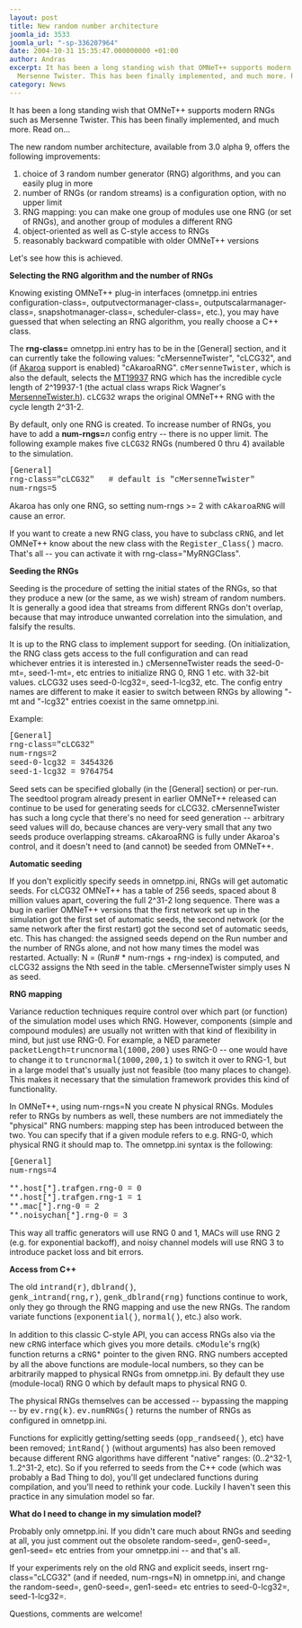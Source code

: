 ```yaml
---
layout: post
title: New random number architecture
joomla_id: 3533
joomla_url: "-sp-336207964"
date: 2004-10-31 15:35:47.000000000 +01:00
author: Andras
excerpt: It has been a long standing wish that OMNeT++ supports modern RNGs such as
  Mersenne Twister. This has been finally implemented, and much more. Read on...&nbsp;
category: News
---
```

It has been a long standing wish that OMNeT++ supports modern RNGs such as Mersenne Twister. This has been finally implemented, and much more. Read on...&nbsp;<P>The new random number architecture, available from 3.0 alpha 9, offers the following improvements:</P>
<OL>
<LI>choice of 3 random number generator (RNG) algorithms, and you can easily plug in more
<LI>number of RNGs (or random streams) is a configuration option, with no upper limit
<LI>RNG mapping: you can make one group of modules use one RNG (or set of RNGs), and another group of modules a different RNG
<LI>object-oriented as well as C-style access to RNGs
<LI>reasonably backward compatible with older OMNeT++ versions</LI></OL>
<P>Let's see how this is achieved.</P>
<P><STRONG>Selecting the&nbsp;RNG algorithm and the number of RNGs</STRONG></P>
<P>Knowing existing OMNeT++&nbsp;plug-in interfaces (omnetpp.ini entries configuration-class=, outputvectormanager-class=,&nbsp;outputscalarmanager-class=, snapshotmanager-class=, scheduler-class=,&nbsp;etc.), you may have guessed that when selecting&nbsp;an RNG algorithm, you really choose a C++ class. </P>
<P>The <STRONG>rng-class=</STRONG> omnetpp.ini entry has to be in the [General] section, and it can currently take the following values: "cMersenneTwister", "cLCG32", and (if <A href="http://nz.cosc.canterbury.ac.nz/research/RG/net_sim/simulation_group/akaroa/about.chtml">Akaroa</A>&nbsp;support is enabled) "cAkaroaRNG".&nbsp;<FONT face="courier new, courier, mono">cMersenneTwister</FONT>, which is also the default, selects the <A href="http://www.math.sci.hiroshima-u.ac.jp/~m-mat/eindex.html">MT19937</A> RNG which has the incredible cycle length of 2^19937-1 (the actual class wraps Rick Wagner's <A href="http://www-personal.engin.umich.edu/~wagnerr/MersenneTwister.html">MersenneTwister.h</A>). <FONT face="courier new, courier, mono">cLCG32</FONT> wraps the original OMNeT++ RNG with the cycle length 2^31-2. </P>
<P>By default, only one RNG is&nbsp;created. To&nbsp;increase&nbsp;number of RNGs, you have&nbsp;to add&nbsp;a <STRONG>num-rngs=</STRONG><EM>n</EM> config entry -- there is no upper limit.&nbsp;The following example makes five <FONT face="courier new, courier, mono">cLCG32</FONT> RNGs (numbered 0 thru 4) available to the simulation.</P>
<P><FONT face="courier new, courier, mono">[General]<BR>rng-class="cLCG32"&nbsp;&nbsp; # default is "cMersenneTwister"<BR>num-rngs=5</FONT></P>
<P>Akaroa has only one RNG, so setting&nbsp;num-rngs &gt;= 2 with <FONT face="courier new, courier, mono">cAkaroaRNG</FONT> will cause an error.</P>
<P>If you want to create a new RNG class, you have to subclass <FONT face="courier new, courier, mono">cRNG</FONT>, and let OMNeT++ know about the new class with the <FONT face="courier new, courier, mono">Register_Class()</FONT> macro. That's all --&nbsp;you can activate&nbsp;it with rng-class="MyRNGClass".</P>
<P><STRONG>Seeding the RNGs</STRONG></P>
<P>Seeding is the procedure of setting the initial states of the RNGs, so that they produce a new (or the same, as we wish) stream of random numbers. It is generally&nbsp;a good idea that streams from different RNGs don't overlap, because that may introduce unwanted correlation into the simulation, and falsify the results.</P>
<P>It is up to the RNG class to implement support for seeding. (On initialization, the RNG class gets access to the full configuration and can read whichever&nbsp;entries it is interested in.) cMersenneTwister reads the seed-0-mt=, seed-1-mt=, etc entries to initialize RNG 0, RNG 1 etc. with 32-bit values. cLCG32 uses seed-0-lcg32=, seed-1-lcg32, etc. The config entry names are different to make it easier to switch between RNGs by&nbsp;allowing "-mt and "-lcg32" entries coexist in the same omnetpp.ini. </P>
<P>Example:</P>
<P><FONT face="courier new, courier, mono">[General]<BR>rng-class="cLCG32"<BR>num-rngs=2<BR>seed-0-lcg32 = 3454326<BR>seed-1-lcg32 = 9764754</FONT></P>
<P>Seed sets can be specified globally (in the [General] section) or per-run. The seedtool program already present in earlier OMNeT++ released can continue to be used for generating seeds for cLCG32. cMersenneTwister has such a long cycle that there's no need for seed generation -- arbitrary seed values will do, because&nbsp;chances are very-very small that any two seeds produce overlapping streams. cAkaroaRNG is fully under Akaroa's control, and it doesn't need to (and cannot) be seeded from OMNeT++.</P>
<P><STRONG>Automatic seeding</STRONG></P>
<P>If you don't explicitly specify seeds in omnetpp.ini, RNGs will get automatic seeds.&nbsp;For cLCG32 OMNeT++ has a table of 256 seeds, spaced&nbsp;about 8 million values apart, covering the full&nbsp;2^31-2 long sequence. There was a bug in earlier OMNeT++ versions that the first network set up in the simulation got the first set of automatic seeds, the second network (or the same network after the first restart) got the second set of automatic seeds, etc. This has changed: the assigned seeds depend on the Run number and the number of RNGs alone, and not how many times the model was restarted. Actually: N = (Run# * num-rngs + rng-index) is computed, and cLCG32 assigns the Nth seed in the table.&nbsp;cMersenneTwister simply uses&nbsp;N as seed.</P>
<P><STRONG>RNG mapping</STRONG></P>
<P>Variance reduction techniques require control over which part (or function) of the simulation model uses which RNG. However, components (simple and compound modules) are usually not written with that kind of flexibility in mind, but just use RNG-0. For example, a NED parameter <FONT face="courier new, courier, mono">packetLength=truncnormal(1000,200)</FONT>&nbsp;uses RNG-0 -- one would have to change it to <FONT face="courier new, courier, mono">truncnormal(1000,200,1)</FONT> to switch it over to RNG-1, but in a large model that's usually just not feasible (too many places to change). This makes it necessary that the simulation framework provides this kind of functionality.</P>
<P>In OMNeT++, using&nbsp;num-rngs=N you create N physical RNGs. Modules refer to RNGs by numbers as well, these numbers are not immediately the "physical" RNG numbers:&nbsp;mapping step has been introduced between the two. You can specify that if a given module refers to e.g. RNG-0, which physical RNG it should map to. The omnetpp.ini syntax is the following:</P>
<P><FONT face="courier new, courier, mono">[General]<BR>num-rngs=4<BR><BR>**.host[*].trafgen.rng-0 = 0<BR>**.host[*].trafgen.rng-1 = 1<BR>**.mac[*].rng-0 = 2<BR>**.noisychan[*].rng-0 = 3</FONT></P>
<P>This way all traffic generators will use RNG 0 and 1, MACs will use RNG 2 (e.g. for exponential backoff), and noisy channel models will use RNG 3 to introduce packet loss and bit errors.</P>
<P><STRONG>Access from C++</STRONG></P>
<P>The old&nbsp;<FONT face="courier new, courier, mono">intrand(r)</FONT>, <FONT face="courier new, courier, mono">dblrand()</FONT>, <FONT face="courier new, courier, mono">genk_intrand(rng,r)</FONT>,&nbsp;<FONT face="courier new, courier, mono">genk_dblrand(rng)</FONT>&nbsp;functions continue&nbsp;to work, only they go through the RNG mapping&nbsp;and use the new RNGs. The random variate functions (<FONT face="courier new, courier, mono">exponential()</FONT>, <FONT face="courier new, courier, mono">normal()</FONT>, etc.) also work. </P>
<P>In addition to this classic C-style API, you can access RNGs also via the new <FONT face="courier new, courier, mono">cRNG</FONT> interface which gives you more details. <FONT face="courier new, courier, mono">cModule</FONT>'s rng(k) function returns a <FONT face="courier new, courier, mono">cRNG*</FONT> pointer to the given RNG. RNG numbers accepted by all the above functions are module-local numbers, so they can be arbitrarily mapped to physical RNGs from omnetpp.ini. By default&nbsp;they use (module-local) RNG 0 which by default maps to physical RNG 0. </P>
<P>The physical RNGs themselves can be accessed -- bypassing the mapping --&nbsp;by <FONT face="courier new, courier, mono">ev.rng(k)</FONT>. <FONT face="courier new, courier, mono">ev.numRNGs()</FONT> returns the number of RNGs as configured in omnetpp.ini.&nbsp;</P>
<P>Functions for explicitly getting/setting seeds (<FONT face="courier new, courier, mono">opp_randseed()</FONT>, etc) have been removed; <FONT face="courier new, courier, mono">intRand()</FONT> (without arguments) has also been removed because different RNG algorithms have different "native" ranges: (0..2^32-1, 1..2^31-2, etc). So if you referred to seeds from the C++ code (which&nbsp;was probably a Bad Thing to do), you'll get undeclared functions during compilation, and you'll&nbsp;need to rethink your code. Luckily I haven't seen this practice in any simulation model so far.</P>
<P><STRONG>What do I need to change in my simulation model?</STRONG></P>
<P>Probably only omnetpp.ini. If you didn't care much about RNGs and seeding at all, you just comment out the obsolete random-seed=, gen0-seed=, gen1-seed= etc entries from your omnetpp.ini -- and that's all.</P>
<P>If your experiments rely on the old RNG and&nbsp;explicit seeds, insert rng-class="cLCG32" (and if needed, num-rngs=N) in omnetpp.ini, and change the random-seed=, gen0-seed=, gen1-seed= etc entries to seed-0-lcg32=, seed-1-lcg32=.</P>
<P>Questions, comments are welcome!</P>
<P>&nbsp;</P>
